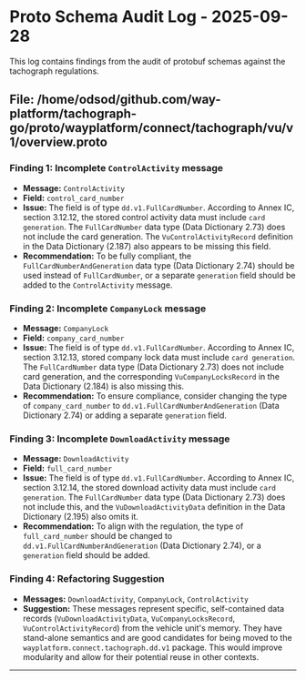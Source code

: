 # Proto Schema Audit Log - 2025-09-28

This log contains findings from the audit of protobuf schemas against the tachograph regulations.

## File: /home/odsod/github.com/way-platform/tachograph-go/proto/wayplatform/connect/tachograph/vu/v1/overview.proto

### Finding 1: Incomplete `ControlActivity` message
- **Message:** `ControlActivity`
- **Field:** `control_card_number`
- **Issue:** The field is of type `dd.v1.FullCardNumber`. According to Annex IC, section 3.12.12, the stored control activity data must include `card generation`. The `FullCardNumber` data type (Data Dictionary 2.73) does not include the card generation. The `VuControlActivityRecord` definition in the Data Dictionary (2.187) also appears to be missing this field.
- **Recommendation:** To be fully compliant, the `FullCardNumberAndGeneration` data type (Data Dictionary 2.74) should be used instead of `FullCardNumber`, or a separate `generation` field should be added to the `ControlActivity` message.

### Finding 2: Incomplete `CompanyLock` message
- **Message:** `CompanyLock`
- **Field:** `company_card_number`
- **Issue:** The field is of type `dd.v1.FullCardNumber`. According to Annex IC, section 3.12.13, stored company lock data must include `card generation`. The `FullCardNumber` data type (Data Dictionary 2.73) does not include card generation, and the corresponding `VuCompanyLocksRecord` in the Data Dictionary (2.184) is also missing this.
- **Recommendation:** To ensure compliance, consider changing the type of `company_card_number` to `dd.v1.FullCardNumberAndGeneration` (Data Dictionary 2.74) or adding a separate `generation` field.

### Finding 3: Incomplete `DownloadActivity` message
- **Message:** `DownloadActivity`
- **Field:** `full_card_number`
- **Issue:** The field is of type `dd.v1.FullCardNumber`. According to Annex IC, section 3.12.14, the stored download activity data must include `card generation`. The `FullCardNumber` data type (Data Dictionary 2.73) does not include this, and the `VuDownloadActivityData` definition in the Data Dictionary (2.195) also omits it.
- **Recommendation:** To align with the regulation, the type of `full_card_number` should be changed to `dd.v1.FullCardNumberAndGeneration` (Data Dictionary 2.74), or a `generation` field should be added.

### Finding 4: Refactoring Suggestion
- **Messages:** `DownloadActivity`, `CompanyLock`, `ControlActivity`
- **Suggestion:** These messages represent specific, self-contained data records (`VuDownloadActivityData`, `VuCompanyLocksRecord`, `VuControlActivityRecord`) from the vehicle unit's memory. They have stand-alone semantics and are good candidates for being moved to the `wayplatform.connect.tachograph.dd.v1` package. This would improve modularity and allow for their potential reuse in other contexts.

---